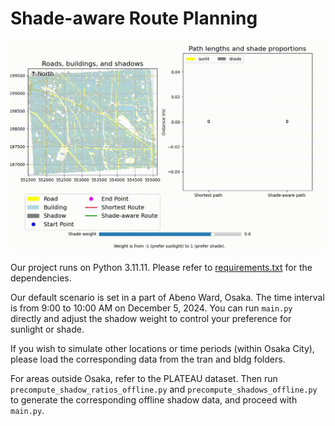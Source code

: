 # Shade-aware Route Planning

![demo](demo.gif)

Our project runs on Python 3.11.11. Please refer to [requirements.txt](requirements.txt) for the dependencies.

Our default scenario is set in a part of Abeno Ward, Osaka.
The time interval is from 9:00 to 10:00 AM on December 5, 2024.
You can run `main.py` directly and adjust the shadow weight to control your preference for sunlight or shade.

If you wish to simulate other locations or time periods (within Osaka City), please load the corresponding data from the tran and bldg folders.

For areas outside Osaka, refer to the PLATEAU dataset.
Then run `precompute_shadow_ratios_offline.py` and `precompute_shadows_offline.py` to generate the corresponding offline shadow data, and proceed with `main.py`.




